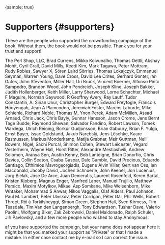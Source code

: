{sample: true}
# Supporters {#supporters}

These are the people who supported the crowdfunding campaign of the book. Without them, the book would not be possible.
Thank you for your trust and support!

The Perl Shop, LLC,
Brad Currens, Mikko Koivunalho, Thomas Oettli,
Akshay Mohit, Cyril Grall,
David Mills, Keedi Kim, Mark Tagawa, Peter Mottram, Rudy Robles, Sawyer X, Sören Laird Sörries, Thomas Lokajczyk,
Emmanuel Seyman, Warren Young,
Dave Cross, David Lee Crites, Gerhard Gonter, Ian Gates, John Steventon, Miller Hall, Uri Bruck, Vincent Boerner,
Alfonso Pinto Sampedro, Brandon Wood, John Pendreich, Joseph Kline, Joseph Bakker, Judith Hollenberger, Keith Miller, Larry Sherwood, Lorne Schachter, Michael F Maguire, Norman Gaywood, R Geoffrey Avery, Ray Lauff, Tudor Constantin,
A. Sinan Unur, Christopher Burger, Edward Freyfogle, Francois Houyengah, Jean A Plamondon, Jeremiah Foster, Marcos Laborde, Mike Schienle, Richard Noble, Thomas M, Ynon Perek,
Adam McMillen, Assad Arnaud, Chris Jack, Chris Bayly, Gunnar Hansson, Jason Crome, Jens Bernt Tage Budde, Raymond Shewan, Salvador Fandino,
Robert Lawson, Tomek Wardega, Ulrich Reining,
Borkur Gudjonsson, Brian Gaboury, Brian F. Yulga, Ernst Bayer, Issac Goldstand, Jakub Narębski, Jens Löschke, Kaare Rasmussen, Markus Monderkamp, Matija Grabnar, Meir Guttman, Neil Bowers, Nigel, Sachi Purcal, Shimon Cohen, Stewart Leicester, Vegard Vesterheim, Wayne Hall,
Horst Ritter,
Alexandre Mestiashvili, Andrew Solomon, Aranya Sen, Austin Kenny, Bob Lanteigne, Brian Donorfio, Chris Davies, Collin Seaton, Csaba Gaspar, Dale Gamble, David Precious, Eduardo Santiago, Efthimios Mavrogeorgiadis, Eugene Alvin Villar, Gert van Oss, Ian Macdonald, Jacoby David, Jochen Schnuerle, John Keener, Jon Lucenius, Jorg Bielak, Jose De Arce, Juan Demerutis, Laurent Rosenfeld, Keren Bartal, Kristen Kjoberg, Magnus Enger, Manfred Laner, Manuel Trujillo, Matthew Persico, Maxim Motylkov, Mikael Asp Somkane, Mike Weisenborn, Mike Whtaker, Mohammad S Anwar, Nikos Vaggalis, Olaf Alders, Paul Johnson, Paul M. Lambert, Peter Ulvskov, Peter Corrigan, Péter Gál, Phil Wells, Robert Threet, Rói á Torkilsheyggi, Simon Green, Stephen Hall, Sven Kirmess, Tim Teasdale, Tim Van den Langenbergh, Tony Edwardson, Tushar Dave, Valerio Paolini, Wolfgang Biker, Zak Zebrowski,
Daniel Maldonado, Ralph Schuler,
Jiří Pavlovský,
and a few more people who wished to stay Anonymous.

af you have supported the campaign, but your name does not appear here it might be that you marked your support as "Private" or that I made a mistake. In either case contact me by e-mail so I can correct the issue.
